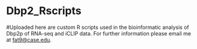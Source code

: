 # Dbp2_Rscripts
#Uploaded here are custom R scripts used in the bioinformatic analysis of Dbp2p of RNA-seq and iCLIP data. For further information please email me at fat9@case.edu.
